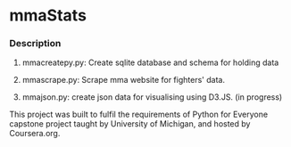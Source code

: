 # mmaStats

### Description
1) mmacreatepy.py: Create sqlite database and schema for holding data

2) mmascrape.py: Scrape mma website for fighters' data.

3) mmajson.py: create json data for visualising using D3.JS. (in progress)

This project was built to fulfil the requirements of Python for Everyone capstone project taught by University of Michigan, and hosted by Coursera.org.
